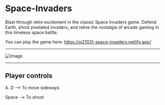 # Space-Invaders
Blast through retro excitement in the classic Space Invaders game. Defend Earth, shoot pixelated invaders, and relive the nostalgia of arcade gaming in this timeless space battle.

You can play the game here: https://sj21031-space-invaders.netlify.app/ 

---

![image](https://github.com/Soham-Jadhav/Space-Invaders/assets/98579549/b0350cdc-a68b-40aa-b9a3-73a543501fb6)

---

## Player controls

A. D --> To move sideways

Space --> To shoot
